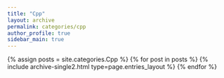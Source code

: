 ```yaml
---
title: "Cpp"
layout: archive
permalink: categories/cpp
author_profile: true
sidebar_main: true
---
```


{% assign posts = site.categories.Cpp %}
{% for post in posts %}
    {% include archive-single2.html type=page.entries_layout %}
{% endfor %}